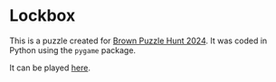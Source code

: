 # Lockbox

This is a puzzle created for [Brown Puzzle Hunt 2024](https://www.brownpuzzlehunt.com/). It was coded in Python using the `pygame` package.

It can be played [here](https://xenonhawk.itch.io/lockbox).
